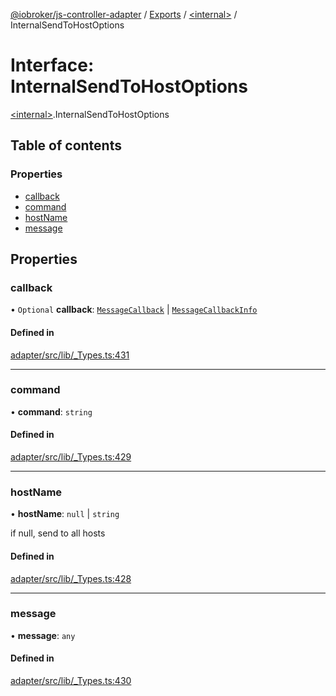 [@iobroker/js-controller-adapter](../README.md) / [Exports](../modules.md) / [\<internal\>](../modules/internal_.md) / InternalSendToHostOptions

# Interface: InternalSendToHostOptions

[\<internal\>](../modules/internal_.md).InternalSendToHostOptions

## Table of contents

### Properties

- [callback](internal_.InternalSendToHostOptions.md#callback)
- [command](internal_.InternalSendToHostOptions.md#command)
- [hostName](internal_.InternalSendToHostOptions.md#hostname)
- [message](internal_.InternalSendToHostOptions.md#message)

## Properties

### callback

• `Optional` **callback**: [`MessageCallback`](../modules/internal_.md#messagecallback) \| [`MessageCallbackInfo`](internal_.MessageCallbackInfo.md)

#### Defined in

[adapter/src/lib/_Types.ts:431](https://github.com/ioBroker/ioBroker.js-controller/blob/ae4125d6/packages/adapter/src/lib/_Types.ts#L431)

___

### command

• **command**: `string`

#### Defined in

[adapter/src/lib/_Types.ts:429](https://github.com/ioBroker/ioBroker.js-controller/blob/ae4125d6/packages/adapter/src/lib/_Types.ts#L429)

___

### hostName

• **hostName**: ``null`` \| `string`

if null, send to all hosts

#### Defined in

[adapter/src/lib/_Types.ts:428](https://github.com/ioBroker/ioBroker.js-controller/blob/ae4125d6/packages/adapter/src/lib/_Types.ts#L428)

___

### message

• **message**: `any`

#### Defined in

[adapter/src/lib/_Types.ts:430](https://github.com/ioBroker/ioBroker.js-controller/blob/ae4125d6/packages/adapter/src/lib/_Types.ts#L430)
